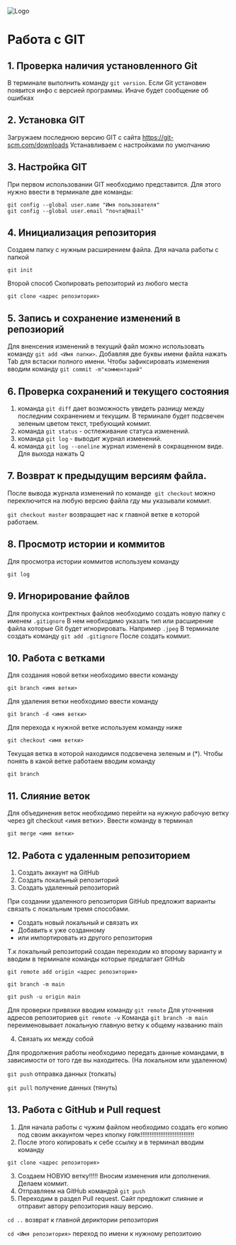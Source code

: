 ![Logo](gitlogo.png)

# Работа с GIT

## 1. Проверка наличия установленного Git
В терминале выполнить команду `git version`.
Если Git установен появится инфо с версией программы. Иначе будет сообщение об ошибках

## 2. Установка GIT
Загружаем последнюю верcию GIT с сайта https://git-scm.com/downloads
Устанавливаем с настройками по умолчанию

## 3. Настройка GIT
При первом использовании GIT необходимо представится. Для этого нужно ввести в терминале две команды:
```
git config --global user.name "Имя пользователя"
git config --global user.email "почта@mail"
```
## 4. Инициализация репозитория
Создаем папку с нужным расширением файла. Для начала работы с папкой 
```
git init
``` 
Второй способ 
Скопировать репозиторий из любого места
```
git clone <адрес репозитория> 
```
## 5. Запись и сохранение изменений в репозиорий
Для вненсения изменений в текущий файл можно использовать команду `git add <Имя папки>`.
Добавляя две буквы имени файла нажать Tab для встаски полного имени.
Чтобы зафиксировать изменения вводим команду `git commit -m"комментарий"`

## 6. Проверка сохранений и текущего состояния 
1. команда `git diff` дает возможность увидеть разницу между последним сохранением и текущим. В терминале будет подсвечен зеленым цветом текст, требующий коммит.
2. команда `git status` - остлеживание статуса изменений.
3. команда `git log` - выводит журнал изменений.
4. команда `git log --oneline` журнал измененй в сокращенном виде. 
Для выхода нажать Q

## 7. Возврат к предыдущим версиям файла.
После вывода журнала изменений по команде  `git checkout` можно переключится на любую версию файла гду мы указывали коммит.

`git checkout master` возвращает нас к главной ветке в которой работаем.
## 8. Просмотр истории и коммитов

Для просмотра истории коммитов используем команду
```
git log
```
## 9. Игнорирование файлов
Для пропуска контректных файлов необходимо создать новую папку с именем `.gitignore`
В нем необходимо указать тип или расширение файла которые Git будет игнорировать. Например `.jpeg`
В терминале создать команду `git add .gitignore`
После создать коммит.

## 10. Работа с ветками
Для создания новой ветки необходимо ввести команду 
```
git branch <имя ветки>
```
Для удаления ветки необходимо ввести команду
```
git branch -d <имя ветки>
```
Для перехода к нужной ветке используем команду ниже
```
git checkout <имя ветки>
```
Текущая ветка в которой находимся подсвечена зеленым и (*). Чтобы понять в какой ветке работаем вводим команду
```
git branch
```
## 11. Слияние веток 
Для объединения веток необходимо перейти на нужную рабочую ветку через git checkout <имя ветки>. Ввести команду в терминал 

```
git merge <имя ветки>
```

## 12. Работа с удаленным репозиторием

1. Создать аккаунт на GitHub
2. Создать локальный репозиторий
3. Создать удаленный репозиторий 

При создании удаленного репозитория GitHub предложит варианты связать с локальным тремя способами. 
- Создать новый локальный и связать их
- Добавить к уже созданному
- или импортировать из другого репозитория

Т.к локальный репозиторий создан переходим ко второму варианту и вводим в терминале команды которые предлагает GitHub

```git remote add origin <адрес репозитория> ```

```git branch -m main```

```git push -u origin main```

Для проверки привязки вводим команду `git remote`
Для уточнения адресов репозиториев  `git remote -v`
Команда `git branch -m main` переименовывает локальную главную ветку к общему названию main

4. Связать их между собой

Для продолжения работы необходимо передать данные командами, в зависимости от того где вы находитесь. (На локальном или удаленном)

```git push``` отправка данных (толкать)

```git pull``` получение данных (тянуть)

## 13. Работа с GitHub и Pull request

1. Для начала работы с чужим файлом необходимо создать его копию под своим аккаунтом через кпопку `FORK`!!!!!!!!!!!!!!!!!!!!!!!!!!!!!!
2. После этого копировать к себе ссылку и в терминал вводим команду
``` 
git clone <адрес репозитория>
```
3. Создаем НОВУЮ ветку!!!!! 
Вносим изменения или дополнения. Делаем коммит.
4. Отправляем на GitHub командой `git push`
5. Переходим в раздел Pull request. Сайт предложит слияние и отправит автору репозитория нашу версию. 



```cd ..```  возврат к главной дериктории репозитория

```cd <Имя репозитория>```  переход по имени к нужному репозитоию
